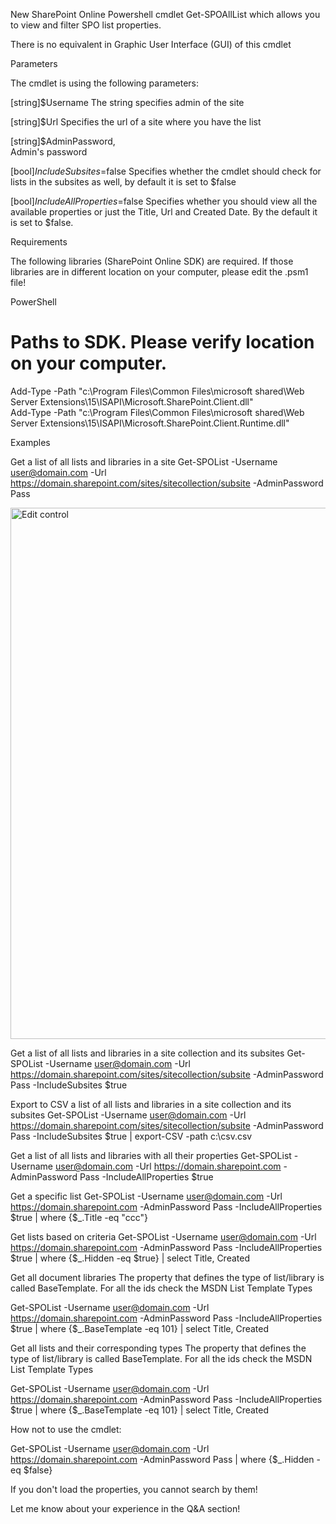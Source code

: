 New SharePoint Online Powershell cmdlet Get-SPOAllList which allows you to view and filter SPO list properties.

 

There is no equivalent in Graphic User Interface (GUI) of this cmdlet

 

 

 

Parameters

 

The cmdlet is using the following parameters:

 [string]$Username
The string specifies admin of the site

[string]$Url
Specifies the url of a site where you have the list

[string]$AdminPassword,       
Admin's password

[bool]$IncludeSubsites=$false
Specifies whether the cmdlet should check for lists in the subsites as well, by default it is set to $false

[bool]$IncludeAllProperties=$false
Specifies whether you should view all the available properties or just the Title, Url and Created Date. By the default it is set to $false.

 

 

 

 

Requirements

 

The following libraries (SharePoint Online SDK) are required. If those libraries are in different location on your computer, please edit the .psm1 file!

 

 

 

PowerShell
# Paths to SDK. Please verify location on your computer. 
Add-Type -Path "c:\Program Files\Common Files\microsoft shared\Web Server Extensions\15\ISAPI\Microsoft.SharePoint.Client.dll"  
Add-Type -Path "c:\Program Files\Common Files\microsoft shared\Web Server Extensions\15\ISAPI\Microsoft.SharePoint.Client.Runtime.dll"  
 
 

 

Examples

 

Get a list of all lists and libraries in a site
Get-SPOList -Username user@domain.com -Url https://domain.sharepoint.com/sites/sitecollection/subsite -AdminPassword Pass

<img alt="Edit control" src="../images/design-authoring-edit-01.png" width="850">

<br/>

Get a list of all lists and libraries in a site collection and its subsites
Get-SPOList -Username user@domain.com -Url https://domain.sharepoint.com/sites/sitecollection/subsite -AdminPassword Pass -IncludeSubsites $true

 

Export to CSV a list of all lists and libraries in a site collection and its subsites
Get-SPOList -Username user@domain.com -Url https://domain.sharepoint.com/sites/sitecollection/subsite -AdminPassword Pass -IncludeSubsites $true | export-CSV -path c:\csv.csv

 

 

Get a list of all lists and libraries with all their properties
Get-SPOList -Username user@domain.com -Url https://domain.sharepoint.com -AdminPassword Pass -IncludeAllProperties $true

 



 

 

Get a specific list
Get-SPOList -Username user@domain.com -Url https://domain.sharepoint.com -AdminPassword Pass -IncludeAllProperties $true | where {$_.Title -eq "ccc"}

 



 

 

Get lists based on criteria
Get-SPOList -Username user@domain.com -Url https://domain.sharepoint.com -AdminPassword Pass -IncludeAllProperties $true | where {$_.Hidden -eq $true} | select Title, Created

 



 

 

 

Get all document libraries
The property that defines the type of list/library is called BaseTemplate. For all the ids check the MSDN List Template Types

Get-SPOList -Username user@domain.com -Url https://domain.sharepoint.com -AdminPassword Pass -IncludeAllProperties $true | where {$_.BaseTemplate -eq 101} | select Title, Created

 

Get all lists and their corresponding types
The property that defines the type of list/library is called BaseTemplate. For all the ids check the MSDN List Template Types

Get-SPOList -Username user@domain.com -Url https://domain.sharepoint.com -AdminPassword Pass -IncludeAllProperties $true | where {$_.BaseTemplate -eq 101} | select Title, Created

 

 



 

 

 

 

 

How not to use the cmdlet:

Get-SPOList -Username user@domain.com -Url https://domain.sharepoint.com -AdminPassword Pass | where {$_.Hidden -eq $false} 



If you don't load the properties, you cannot search by them!

 

 

 

 

 

 

Let me know about your experience in the Q&A section!
